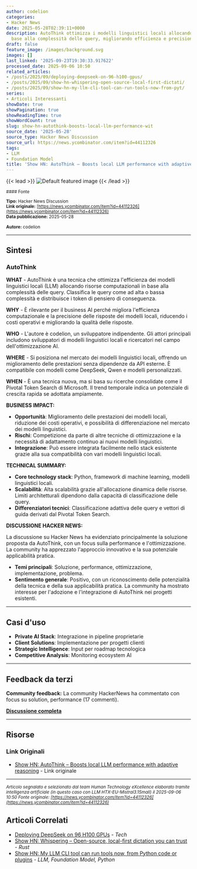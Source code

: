 ```yaml
---
author: codelion
categories:
- Hacker News
date: 2025-05-28T02:39:11+0000
description: AutoThink ottimizza i modelli linguistici locali allocando risorse in
  base alla complessità delle query, migliorando efficienza e precisione.
draft: false
feature_image: /images/background.svg
images: []
last_linked: '2025-09-23T19:30:33.917622'
processed_date: 2025-09-06 10:50
related_articles:
- /posts/2025/09/deploying-deepseek-on-96-h100-gpus/
- /posts/2025/09/show-hn-whispering-open-source-local-first-dictati/
- /posts/2025/09/show-hn-my-llm-cli-tool-can-run-tools-now-from-pyt/
series:
- Articoli Interessanti
showDate: true
showPagination: true
showReadingTime: true
showWordCount: true
slug: show-hn-autothink-boosts-local-llm-performance-wit
source_date: '2025-05-28'
source_type: Hacker News Discussion
source_url: https://news.ycombinator.com/item?id=44112326
tags:
- LLM
- Foundation Model
title: 'Show HN: AutoThink – Boosts local LLM performance with adaptive reasoning'
---
```


{{< lead >}}
![Default featured image](/images/background.svg)
{{< /lead >}}

<small>
#### Fonte

**Tipo:** Hacker News Discussion  
**Link originale:** [https://news.ycombinator.com/item?id=44112326](https://news.ycombinator.com/item?id=44112326)  
**Data pubblicazione:** 2025-05-28

**Autore:** codelion</small>

---

## Sintesi

### **AutoThink**

**WHAT** - AutoThink è una tecnica che ottimizza l'efficienza dei modelli linguistici locali (LLM) allocando risorse computazionali in base alla complessità delle query. Classifica le query come ad alta o bassa complessità e distribuisce i token di pensiero di conseguenza.

**WHY** - È rilevante per il business AI perché migliora l'efficienza computazionale e la precisione delle risposte dei modelli locali, riducendo i costi operativi e migliorando la qualità delle risposte.

**WHO** - L'autore è codelion, un sviluppatore indipendente. Gli attori principali includono sviluppatori di modelli linguistici locali e ricercatori nel campo dell'ottimizzazione AI.

**WHERE** - Si posiziona nel mercato dei modelli linguistici locali, offrendo un miglioramento delle prestazioni senza dipendenze da API esterne. È compatibile con modelli come DeepSeek, Qwen e modelli personalizzati.

**WHEN** - È una tecnica nuova, ma si basa su ricerche consolidate come il Pivotal Token Search di Microsoft. Il trend temporale indica un potenziale di crescita rapida se adottata ampiamente.

**BUSINESS IMPACT:**
- **Opportunità**: Miglioramento delle prestazioni dei modelli locali, riduzione dei costi operativi, e possibilità di differenziazione nel mercato dei modelli linguistici.
- **Rischi**: Competizione da parte di altre tecniche di ottimizzazione e la necessità di adattamento continuo ai nuovi modelli linguistici.
- **Integrazione**: Può essere integrata facilmente nello stack esistente grazie alla sua compatibilità con vari modelli linguistici locali.

**TECHNICAL SUMMARY:**
- **Core technology stack**: Python, framework di machine learning, modelli linguistici locali.
- **Scalabilità**: Alta scalabilità grazie all'allocazione dinamica delle risorse. Limiti architetturali dipendono dalla capacità di classificazione delle query.
- **Differenziatori tecnici**: Classificazione adattiva delle query e vettori di guida derivati dal Pivotal Token Search.

**DISCUSSIONE HACKER NEWS:**

La discussione su Hacker News ha evidenziato principalmente la soluzione proposta da AutoThink, con un focus sulla performance e l'ottimizzazione. La community ha apprezzato l'approccio innovativo e la sua potenziale applicabilità pratica.

- **Temi principali**: Soluzione, performance, ottimizzazione, implementazione, problema.
- **Sentimento generale**: Positivo, con un riconoscimento delle potenzialità della tecnica e della sua applicabilità pratica. La community ha mostrato interesse per l'adozione e l'integrazione di AutoThink nei progetti esistenti.

---

## Casi d'uso

- **Private AI Stack**: Integrazione in pipeline proprietarie
- **Client Solutions**: Implementazione per progetti clienti
- **Strategic Intelligence**: Input per roadmap tecnologica
- **Competitive Analysis**: Monitoring ecosystem AI

---

## Feedback da terzi

**Community feedback:** La community HackerNews ha commentato con focus su solution, performance (17 commenti).

**[Discussione completa](https://news.ycombinator.com/item?id=44112326)**

---


## Risorse

### Link Originali
- [Show HN: AutoThink – Boosts local LLM performance with adaptive reasoning](https://news.ycombinator.com/item?id=44112326) - Link originale


---

*<small>Articolo segnalato e selezionato dal team Human Technology eXcellence elaborato tramite intelligenza artificiale (in questo caso con LLM HTX-EU-Mistral3.1Small) il 2025-09-06 10:50
Fonte originale: [https://news.ycombinator.com/item?id=44112326](https://news.ycombinator.com/item?id=44112326)</small>*

## Articoli Correlati

- [Deploying DeepSeek on 96 H100 GPUs](/posts/2025/09/deploying-deepseek-on-96-h100-gpus/) - *Tech*
- [Show HN: Whispering – Open-source, local-first dictation you can trust](/posts/2025/09/show-hn-whispering-open-source-local-first-dictati/) - *Rust*
- [Show HN: My LLM CLI tool can run tools now, from Python code or plugins](/posts/2025/09/show-hn-my-llm-cli-tool-can-run-tools-now-from-pyt/) - *LLM, Foundation Model, Python*